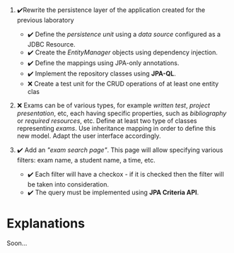 1. ✔️Rewrite the persistence layer of the application created for the previous laboratory
	-  ✔️ Define the  _persistence unit_  using a  _data source_  configured as a JDBC Resource.
	 -  ✔️ Create the  _EntityManager_  objects using dependency injection.
	- ✔️ Define the mappings using JPA-only annotations.
	- ✔️ Implement the repository classes using  **JPA-QL**.
	- ❌ Create a test unit for the CRUD operations of at least one entity clas

2. ❌ Exams can be of various types, for example _written test_, _project presentation_, etc, each having specific properties, such as _bibliography_ or _required resources_, etc. Define at least two type of classes representing _exams_. Use inheritance mapping in order to define this new model. Adapt the user interface accordingly.

4. ✔️ Add an _"exam search page"_. This page will allow specifying various filters: exam name, a student name, a time, etc.
	 -  ✔️ Each filter will have a checkox - if it is checked then the filter will be taken into consideration.
	 -  ✔️ The query must be implemented using  **JPA Criteria API**.


# **Explanations**

Soon...
